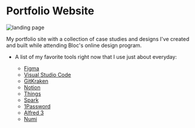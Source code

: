 # Portfolio Website

![landing page](/assets/images/landing-page-mockup.png)

My portfolio site with a collection of case studies and designs I've created and built while attending Bloc's online design program.

* A list of my favorite tools right now that I use just about everyday:

  * [Figma](https://figma.com)
  * [Visual Studio Code](https://code.visualstudio.com)
  * [GitKraken](https://www.gitkraken.com)
  * [Notion](https://notion.so)
  * [Things](https://culturedcode.com/things/)
  * [Spark](https://sparkmailapp.com)
  * [1Password](https://1password.com)
  * [Alfred 3](https://www.alfredapp.com)
  * [Numi](https://numi.io)